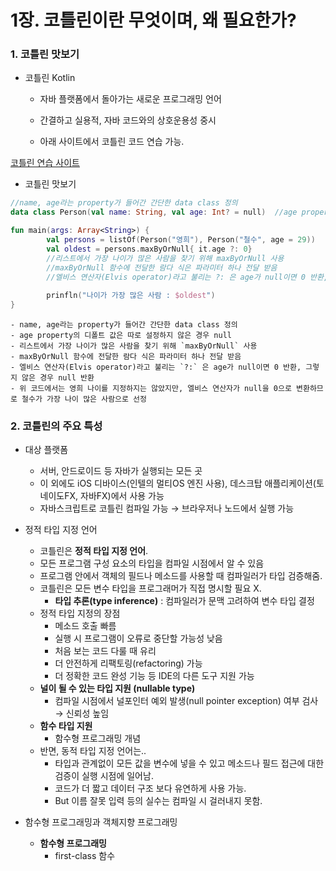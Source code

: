 # 1장. 코틀린이란 무엇이며, 왜 필요한가?

### 1. 코틀린 맛보기

- 코틀린 Kotlin
    - 자바 플랫폼에서 돌아가는 새로운 프로그래밍 언어
    - 간결하고 실용적, 자바 코드와의 상호운용성 중시
    
    - 아래 사이트에서 코틀린 코드 연습 가능.

[코틀린 연습 사이트](https://play.kotlinlang.org/#eyJ2ZXJzaW9uIjoiMS41LjMxIiwicGxhdGZvcm0iOiJqYXZhIiwiYXJncyI6IiIsIm5vbmVNYXJrZXJzIjp0cnVlLCJ0aGVtZSI6ImlkZWEiLCJjb2RlIjoiLyoqXG4gKiBZb3UgY2FuIGVkaXQsIHJ1biwgYW5kIHNoYXJlIHRoaXMgY29kZS4gXG4gKiBwbGF5LmtvdGxpbmxhbmcub3JnIFxuICovXG5cbmZ1biBtYWluKCkge1xuICAgIHByaW50bG4oXCJIZWxsbywgd29ybGQhISFcIilcbn0ifQ==)

- 코틀린 맛보기
    
```kotlin
//name, age라는 property가 들어간 간단한 data class 정의
data class Person(val name: String, val age: Int? = null)  //age property의 디폴트 값은 따로 설정하지 않은 경우 null

fun main(args: Array<String>) {
		val persons = listOf(Person("영희"), Person("철수", age = 29))
		val oldest = persons.maxByOrNull{ it.age ?: 0}
		//리스트에서 가장 나이가 많은 사람을 찾기 위해 maxByOrNull 사용
		//maxByOrNull 함수에 전달한 람다 식은 파라미터 하나 전달 받음
		//엘비스 연산자(Elvis operator)라고 불리는 ?: 은 age가 null이면 0 반환, 그렇지 않은 경우 null 반환
	
		prinfln("나이가 가장 많은 사람 : $oldest")
}
```
    
    - name, age라는 property가 들어간 간단한 data class 정의
    - age property의 디폴트 값은 따로 설정하지 않은 경우 null
    - 리스트에서 가장 나이가 많은 사람을 찾기 위해 `maxByOrNull` 사용
    - maxByOrNull 함수에 전달한 람다 식은 파라미터 하나 전달 받음
    - 엘비스 연산자(Elvis operator)라고 불리는 `?:` 은 age가 null이면 0 반환, 그렇지 않은 경우 null 반환
    - 위 코드에서는 영희 나이를 지정하지는 않았지만, 엘비스 연산자가 null을 0으로 변환하므로 철수가 가장 나이 많은 사람으로 선정
    

### 2. 코틀린의 주요 특성

- 대상 플랫폼
    - 서버, 안드로이드 등 자바가 실행되는 모든 곳
    - 이 외에도 iOS 디바이스(인텔의 멀티OS 엔진 사용), 데스크탑 애플리케이션(토네이도FX, 자바FX)에서 사용 가능
    - 자바스크립트로 코틀린 컴파일 가능 → 브라우저나 노드에서 실행 가능

- 정적 타입 지정 언어
    - 코틀린은 **정적 타입 지정 언어**.
    - 모든 프로그램 구성 요소의 타입을 컴파일 시점에서 알 수 있음
    - 프로그램 안에서 객체의 필드나 메소드를 사용할 때 컴파일러가 타입 검증해줌.
    - 코틀린은 모든 변수 타입을 프로그래머가 직접 명시할 필요 X.
        - **타입 추론(type inference)** : 컴파일러가 문맥 고려하여 변수 타입 결정
    - 정적 타입 지정의 장점
        - 메소드 호출 빠름
        - 실행 시 프로그램이 오류로 중단할 가능성 낮음
        - 처음 보는 코드 다룰 때 유리
        - 더 안전하게 리팩토링(refactoring) 가능
        - 더 정확한 코드 완성 기능 등 IDE의 다른 도구 지원 가능
    - **널이 될 수 있는 타입 지원 (nullable type)**
        - 컴파일 시점에서 널포인터 예외 발생(null pointer exception) 여부 검사 → 신뢰성 높임
    - **함수 타입 지원**
        - 함수형 프로그래밍 개념
    - 반면, 동적 타입 지정 언어는..
        - 타입과 관계없이 모든 값을 변수에 넣을 수 있고 메소드나 필드 접근에 대한 검증이 실행 시점에 일어남.
        - 코드가 더 짧고 데이터 구조 보다 유연하게 사용 가능.
        - But  이름 잘못 입력 등의 실수는 컴파일 시 걸러내지 못함.
        
- 함수형 프로그래밍과 객체지향 프로그래밍
    - **함수형 프로그래밍**
        - first-class 함수
